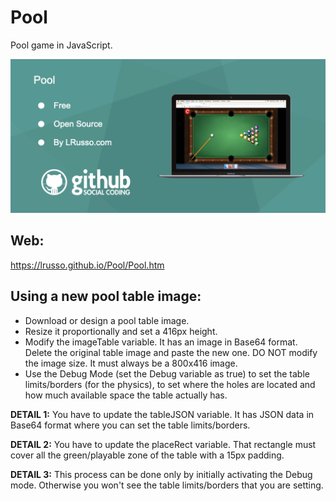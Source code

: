 # Pool

Pool game in JavaScript.

![alt screenshot](https://raw.githubusercontent.com/lrusso/Pool/master/Pool.png)

## Web:

https://lrusso.github.io/Pool/Pool.htm

## Using a new pool table image:

- Download or design a pool table image.
- Resize it proportionally and set a 416px height.
- Modify the imageTable variable. It has an image in Base64 format. Delete the original table image and paste the new one. DO NOT modify the image size. It must always be a 800x416 image.
- Use the Debug Mode (set the Debug variable as true) to set the table limits/borders (for the physics), to set where the holes are located and how much available space the table actually has.

**DETAIL 1:** You have to update the tableJSON variable. It has JSON data in Base64 format where you can set the table limits/borders.

**DETAIL 2:** You have to update the placeRect variable. That rectangle must cover all the green/playable zone of the table with a 15px padding.

**DETAIL 3:** This process can be done only by initially activating the Debug mode. Otherwise you won't see the table limits/borders that you are setting.
